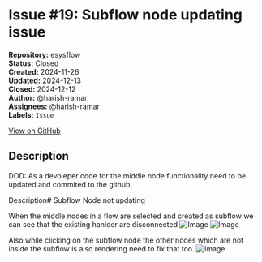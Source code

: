 # Issue #19: Subflow node updating issue

**Repository:** esysflow  
**Status:** Closed  
**Created:** 2024-11-26  
**Updated:** 2024-12-13  
**Closed:** 2024-12-12  
**Author:** @harish-ramar  
**Assignees:** @harish-ramar  
**Labels:** `Issue`  

[View on GitHub](https://github.com/Simtestlab/esysflow/issues/19)

## Description

DOD: As a devoleper code for the middle node functionality need to be updated and commited to the github 


Description# Subflow Node not updating

When the middle nodes in a flow are selected and created as subflow we can see that the existing hanlder are disconnected
![Image](https://github.com/user-attachments/assets/ba914fe9-8549-42ab-a562-16611a81869f)
![Image](https://github.com/user-attachments/assets/1f8cc223-60c9-4397-b655-8512ec60c7bc)

Also while clicking on the subflow node the other nodes which are not inside the subflow is also rendering need to fix that too.
![Image](https://github.com/user-attachments/assets/374abd80-62c4-45a2-8e82-d12e5541d338)
